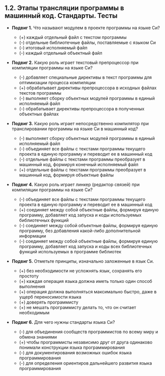 ## 1.2. Этапы трансляции программы в машинный код. Стандарты. Тесты

* **Подвиг 1.** Что называют модулем в проекте программы на языке Си?
  * (+) каждый отдельный файл с текстом программы
  * (-) отдельные библиотечные файлы, поставляемые с языком Си
  * (-) итоговый исполняемый файл
  * (-) каждый отдельный объектный файл

* **Подвиг 2.** Какую роль играет текстовый препроцессор при компиляции программы на языке Си?
  * (-) добавляет специальные директивы в текст программы для оптимизации процесса компиляции
  * (+) обрабатывает директивы препроцессора в исходных файлах текстов программы
  * (-) выполняет сборку объектных модулей программы в единый исполняемый файл
  * (-) обрабатывает директивы препроцессора в полученных объектных файлах

* **Подвиг 3.** Какую роль играет непосредственно компилятор при транслировании программы на языке Си в машинный код?
  * (-) выполняет сборку объектных модулей программы в единый исполняемый файл
  * (-) объединяет все файлы с текстами программы текущего проекта в единую программу и переводит ее в машинный код
  * (-) отдельные файлы с текстами программы преобразует в машинный код, формируя конечный исполняемый файл
  * (+) отдельные файлы с текстами программы преобразует в машинный код, формируя объектные файлы

* **Подвиг 4.** Какую роль играет линкер (редактор связей) при компиляции программы на языке Си?
  * (-) объединяет все файлы с текстами программы текущего проекта в единую программу и переводит ее в машинный код
  * (+) соединяет между собой объектные файлы, формируя единую программу, добавляет код запуска и коды используемых библиотечных функций
  * (-) соединяет между собой объектные файлы, формируя единую программу, без добавления какой-либо дополнительной информации
  * (-) соединяет между собой объектные файлы, формируя единую программу, добавляет код запуска и коды всех библиотечных функций используемых в программе библиотек

* **Подвиг 5.** Отметьте принципы, изначально заложенные в язык Си.
  * (+) без необходимости не усложнять язык, сохранять его простоту
  * (+) каждая операция языка должна иметь только один способ выполнения
  * (+) операция должна выполняться максимально быстро, даже в ущерб переносимости языка
  * (+) доверять программисту
  * (+) не мешать программисту делать то, что он считает необходимым

* **Подвиг 6.** Для чего нужны стандарты языка Си?
  * (-) для объединения сообществ программистов по всему миру и обмена знаниями
  * (+) чтобы программисты независимо друг от друга одинаково понимали конструкции языка программирования
  * (-) для документирования возможных ошибок языка программирования
  * (-) для определения ориентиров дальнейшего развития языка программирования
